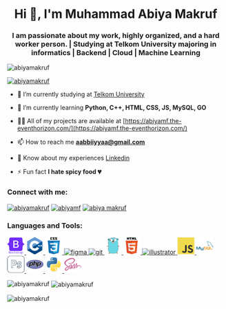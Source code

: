 <h1 align="center">Hi 👋, I'm Muhammad Abiya Makruf</h1>
<h3 align="center">I am passionate about my work, highly organized, and a hard worker person. | Studying at Telkom University majoring in informatics | Backend | Cloud | Machine Learning</h3>

<p align="left"> <img src="https://komarev.com/ghpvc/?username=abiyamakruf&label=Profile%20views&color=0e75b6&style=flat" alt="abiyamakruf" /> </p>

<p align="left"> <a href="https://github.com/ryo-ma/github-profile-trophy"><img src="https://github-profile-trophy.vercel.app/?username=abiyamakruf" alt="abiyamakruf" /></a> </p>

- 🔭 I’m currently studying at [Telkom University](https://telkomuniversity.ac.id/en/)

- 🌱 I’m currently learning **Python, C++, HTML, CSS, JS, MySQL, GO**

- 👨‍💻 All of my projects are available at [https://abiyamf.the-eventhorizon.com/](https://abiyamf.the-eventhorizon.com/)

- 📫 How to reach me **aabbiiyyaa@gmail.com**

- 📄 Know about my experiences [Linkedin](https://www.linkedin.com/in/abiyamakruf/)

- ⚡ Fun fact **I hate spicy food 💔**

<h3 align="left">Connect with me:</h3>
<p align="left">
<a href="https://linkedin.com/in/abiyamakruf" target="blank"><img align="center" src="https://raw.githubusercontent.com/rahuldkjain/github-profile-readme-generator/master/src/images/icons/Social/linked-in-alt.svg" alt="abiyamakruf" height="30" width="40" /></a>
<a href="https://instagram.com/abiyamf" target="blank"><img align="center" src="https://raw.githubusercontent.com/rahuldkjain/github-profile-readme-generator/master/src/images/icons/Social/instagram.svg" alt="abiyamf" height="30" width="40" /></a>
<a href="https://www.youtube.com/c/abiya makruf" target="blank"><img align="center" src="https://raw.githubusercontent.com/rahuldkjain/github-profile-readme-generator/master/src/images/icons/Social/youtube.svg" alt="abiya makruf" height="30" width="40" /></a>
</p>

<h3 align="left">Languages and Tools:</h3>
<p align="left"> <a href="https://getbootstrap.com" target="_blank" rel="noreferrer"> <img src="https://raw.githubusercontent.com/devicons/devicon/master/icons/bootstrap/bootstrap-plain-wordmark.svg" alt="bootstrap" width="40" height="40"/> </a> <a href="https://www.w3schools.com/cpp/" target="_blank" rel="noreferrer"> <img src="https://raw.githubusercontent.com/devicons/devicon/master/icons/cplusplus/cplusplus-original.svg" alt="cplusplus" width="40" height="40"/> </a> <a href="https://www.w3schools.com/css/" target="_blank" rel="noreferrer"> <img src="https://raw.githubusercontent.com/devicons/devicon/master/icons/css3/css3-original-wordmark.svg" alt="css3" width="40" height="40"/> </a> <a href="https://www.figma.com/" target="_blank" rel="noreferrer"> <img src="https://www.vectorlogo.zone/logos/figma/figma-icon.svg" alt="figma" width="40" height="40"/> </a> <a href="https://git-scm.com/" target="_blank" rel="noreferrer"> <img src="https://www.vectorlogo.zone/logos/git-scm/git-scm-icon.svg" alt="git" width="40" height="40"/> </a> <a href="https://golang.org" target="_blank" rel="noreferrer"> <img src="https://raw.githubusercontent.com/devicons/devicon/master/icons/go/go-original.svg" alt="go" width="40" height="40"/> </a> <a href="https://www.w3.org/html/" target="_blank" rel="noreferrer"> <img src="https://raw.githubusercontent.com/devicons/devicon/master/icons/html5/html5-original-wordmark.svg" alt="html5" width="40" height="40"/> </a> <a href="https://www.adobe.com/in/products/illustrator.html" target="_blank" rel="noreferrer"> <img src="https://www.vectorlogo.zone/logos/adobe_illustrator/adobe_illustrator-icon.svg" alt="illustrator" width="40" height="40"/> </a> <a href="https://developer.mozilla.org/en-US/docs/Web/JavaScript" target="_blank" rel="noreferrer"> <img src="https://raw.githubusercontent.com/devicons/devicon/master/icons/javascript/javascript-original.svg" alt="javascript" width="40" height="40"/> </a> <a href="https://www.mysql.com/" target="_blank" rel="noreferrer"> <img src="https://raw.githubusercontent.com/devicons/devicon/master/icons/mysql/mysql-original-wordmark.svg" alt="mysql" width="40" height="40"/> </a> <a href="https://www.photoshop.com/en" target="_blank" rel="noreferrer"> <img src="https://raw.githubusercontent.com/devicons/devicon/master/icons/photoshop/photoshop-line.svg" alt="photoshop" width="40" height="40"/> </a> <a href="https://www.php.net" target="_blank" rel="noreferrer"> <img src="https://raw.githubusercontent.com/devicons/devicon/master/icons/php/php-original.svg" alt="php" width="40" height="40"/> </a> <a href="https://www.python.org" target="_blank" rel="noreferrer"> <img src="https://raw.githubusercontent.com/devicons/devicon/master/icons/python/python-original.svg" alt="python" width="40" height="40"/> </a> <a href="https://sass-lang.com" target="_blank" rel="noreferrer"> <img src="https://raw.githubusercontent.com/devicons/devicon/master/icons/sass/sass-original.svg" alt="sass" width="40" height="40"/> </a> </p>

<p><img align="left" src="https://github-readme-stats.vercel.app/api/top-langs?username=abiyamakruf&show_icons=true&locale=en&layout=compact" alt="abiyamakruf" /></p>

<p>&nbsp;<img align="center" src="https://github-readme-stats.vercel.app/api?username=abiyamakruf&show_icons=true&locale=en" alt="abiyamakruf" /></p>

<p><img align="center" src="https://github-readme-streak-stats.herokuapp.com/?user=abiyamakruf&" alt="abiyamakruf" /></p>

